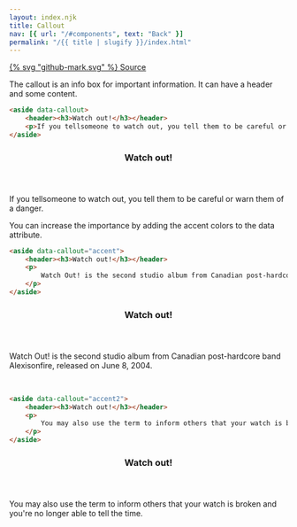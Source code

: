 ```yaml
---
layout: index.njk
title: Callout
nav: [{ url: "/#components", text: "Back" }]
permalink: "/{{ title | slugify }}/index.html"
---
```


<a href="https://github.com/iamschulz/ssstyles/blob/main/css/callout.css" data-button>{% svg "github-mark.svg" %} Source</a>

The callout is an info box for important information. It can have a header and some content.

```html
<aside data-callout>
	<header><h3>Watch out!</h3></header>
	<p>If you tellsomeone to watch out, you tell them to be careful or warn them of a danger.</p>
</aside>
```

<aside data-callout>
    <header><h3>Watch out!</h3></header>
    <p>If you tellsomeone to watch out, you tell them to be careful or warn them of a danger.</p>
</aside>

You can increase the importance by adding the accent colors to the data attribute.

```html
<aside data-callout="accent">
	<header><h3>Watch out!</h3></header>
	<p>
		Watch Out! is the second studio album from Canadian post-hardcore band Alexisonfire, released on June 8, 2004.
	</p>
</aside>
```

<aside data-callout="accent">
    <header><h3>Watch out!</h3></header>
	<p>Watch Out! is the second studio album from Canadian post-hardcore band Alexisonfire, released on June 8, 2004.</p>
</aside>

<br>

```html
<aside data-callout="accent2">
	<header><h3>Watch out!</h3></header>
	<p>
		You may also use the term to inform others that your watch is broken and you're no longer able to tell the time.
	</p>
</aside>
```

<aside data-callout="accent2">
    <header><h3>Watch out!</h3></header>
    <p>You may also use the term to inform others that your watch is broken and you're no longer able to tell the time.</p>
</aside>
